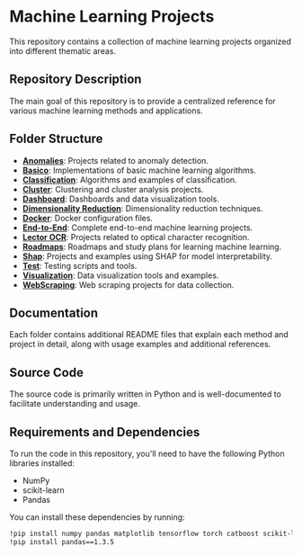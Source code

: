 # Machine Learning Projects

This repository contains a collection of machine learning projects organized into different thematic areas.

## Repository Description

The main goal of this repository is to provide a centralized reference for various machine learning methods and applications.

## Folder Structure

- [**Anomalies**](Anomalies/anomalies.md): Projects related to anomaly detection.
- [**Basico**](Basic/README.md): Implementations of basic machine learning algorithms.
- [**Classification**](Classification/README.md): Algorithms and examples of classification.
- [**Cluster**](cluster/cluster.md): Clustering and cluster analysis projects.
- [**Dashboard**](Dashboard/dash.md): Dashboards and data visualization tools.
- [**Dimensionality Reduction**](Dimensionality_Reduction/reduction.md): Dimensionality reduction techniques.
- [**Docker**](Docker/docker.md): Docker configuration files.
- [**End-to-End**](End-to-End/EndtoEnd.md): Complete end-to-end machine learning projects.
- [**Lector OCR**](Lector_OCR/README.md): Projects related to optical character recognition.
- [**Roadmaps**](Roadmaps/README.md): Roadmaps and study plans for learning machine learning.
- [**Shap**](Shap/README.md): Projects and examples using SHAP for model interpretability.
- [**Test**](Test/README.md): Testing scripts and tools.
- [**Visualization**](Visualization/README.md): Data visualization tools and examples.
- [**WebScraping**](WebScraping/WebScraping.md): Web scraping projects for data collection.

## Documentation

Each folder contains additional README files that explain each method and project in detail, along with usage examples and additional references.

## Source Code

The source code is primarily written in Python and is well-documented to facilitate understanding and usage.

## Requirements and Dependencies

To run the code in this repository, you'll need to have the following Python libraries installed:

- NumPy
- scikit-learn
- Pandas

You can install these dependencies by running:

```bash
!pip install numpy pandas matplotlib tensorflow torch catboost scikit-learn shap streamlit sweetviz
!pip install pandas==1.3.5
